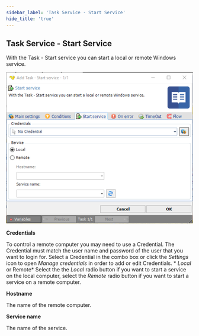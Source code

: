 ```yaml
---
sidebar_label: 'Task Service - Start Service'
hide_title: 'true'
---
```


## Task Service - Start Service

With the Task - Start service you can start a local or remote Windows service.

![](../../../static/img/taskservicestartservice.png)

**Credentials**

To control a remote computer you may need to use a Credential. The Credential must match the user name and password of the user that you want to login for. Select a Credential in the combo box or click the *Settings* icon to open *Manage credentials* in order to add or edit Credentials.
 *
*Local* or Remote* Select the the *Local* radio button if you want to start a service on the local computer, select the *Remote* radio button if you want to start a service on a remote computer.
 
**Hostname**

The name of the remote computer.
 
**Service name**

The name of the service.
